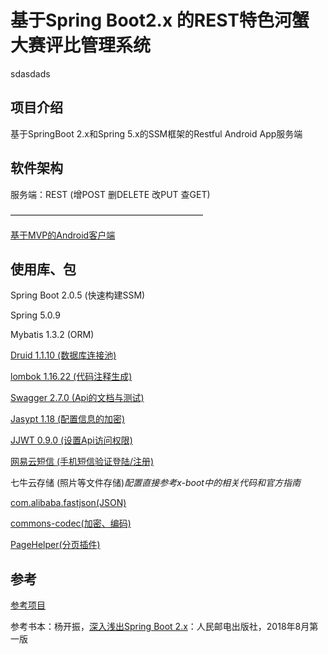 #  基于Spring Boot2.x 的REST特色河蟹大赛评比管理系统
sdasdads
## 项目介绍
基于SpringBoot 2.x和Spring 5.x的SSM框架的Restful Android App服务端

## 软件架构

服务端：REST (增POST 删DELETE 改PUT 查GET)

——————————————————————

[基于MVP的Android客户端](https://gitee.com/spencercjh/CrabScore2)

## 使用库、包

Spring Boot 2.0.5 (快速构建SSM)

Spring 5.0.9 

Mybatis 1.3.2 (ORM)

[Druid 1.1.10 (数据库连接池)](https://blog.csdn.net/saytime/article/details/78963121)

[lombok 1.16.22 (代码注释生成)](https://blog.csdn.net/motui/article/details/79012846)

[Swagger 2.7.0 (Api的文档与测试)](https://blog.csdn.net/sanyaoxu_2/article/details/80555328)

[Jasypt 1.18 (配置信息的加密)](https://my.oschina.net/ChinaHaoYuFei/blog/1606360)

[JJWT 0.9.0 (设置Api访问权限)](https://blog.csdn.net/qq_37636695/article/details/79265711)

[网易云短信 (手机短信验证登陆/注册)](https://dev.yunxin.163.com/docs/product/%E7%9F%AD%E4%BF%A1/%E7%9F%AD%E4%BF%A1%E6%8E%A5%E5%85%A5%E7%A4%BA%E4%BE%8B)

七牛云存储 (照片等文件存储)_配置直接参考x-boot中的相关代码和官方指南_

[com.alibaba.fastjson(JSON)](https://www.cnblogs.com/cdf-opensource-007/p/7106018.html)

[commons-codec(加密、编码)](https://blog.csdn.net/yaomingyang/article/details/80653593)

[PageHelper(分页插件)](https://blog.csdn.net/qq_36952874/article/details/80986945)

## 参考 
[参考项目](https://gitee.com/Exrick/x-boot)

参考书本：杨开振，[深入浅出Spring Boot 2.x](https://item.jd.com/12403128.html)：人民邮电出版社，2018年8月第一版 

